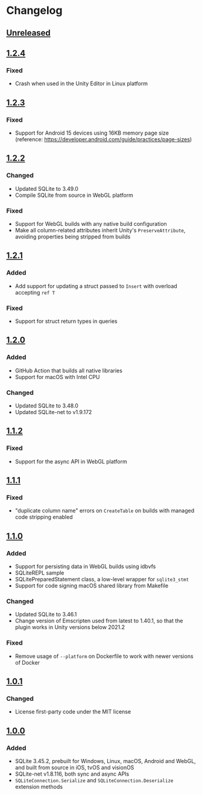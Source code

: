# Changelog
## [Unreleased](https://github.com/gilzoide/unity-sqlite-net/compare/1.2.4...HEAD)


## [1.2.4](https://github.com/gilzoide/unity-sqlite-net/tree/1.2.4)
### Fixed
- Crash when used in the Unity Editor in Linux platform


## [1.2.3](https://github.com/gilzoide/unity-sqlite-net/tree/1.2.3)
### Fixed
- Support for Android 15 devices using 16KB memory page size (reference: https://developer.android.com/guide/practices/page-sizes)


## [1.2.2](https://github.com/gilzoide/unity-sqlite-net/tree/1.2.2)
### Changed
- Updated SQLite to 3.49.0
- Compile SQLite from source in WebGL platform

### Fixed
- Support for WebGL builds with any native build configuration
- Make all column-related attributes inherit Unity's `PreserveAttribute`, avoiding properties being stripped from builds


## [1.2.1](https://github.com/gilzoide/unity-sqlite-net/tree/1.2.1)
### Added
- Add support for updating a struct passed to `Insert` with overload accepting `ref T`

### Fixed
- Support for struct return types in queries


## [1.2.0](https://github.com/gilzoide/unity-sqlite-net/tree/1.2.0)
### Added
- GitHub Action that builds all native libraries
- Support for macOS with Intel CPU

### Changed
- Updated SQLite to 3.48.0
- Updated SQLite-net to v1.9.172


## [1.1.2](https://github.com/gilzoide/unity-sqlite-net/tree/1.1.2)
### Fixed
- Support for the async API in WebGL platform


## [1.1.1](https://github.com/gilzoide/unity-sqlite-net/tree/1.1.1)
### Fixed
- "duplicate column name" errors on `CreateTable` on builds with managed code stripping enabled


## [1.1.0](https://github.com/gilzoide/unity-sqlite-net/tree/1.1.0)
### Added
- Support for persisting data in WebGL builds using idbvfs
- SQLiteREPL sample
- SQLitePreparedStatement class, a low-level wrapper for `sqlite3_stmt`
- Support for code signing macOS shared library from Makefile

### Changed
- Updated SQLite to 3.46.1
- Change version of Emscripten used from latest to 1.40.1, so that the plugin works in Unity versions below 2021.2

### Fixed
- Remove usage of `--platform` on Dockerfile to work with newer versions of Docker


## [1.0.1](https://github.com/gilzoide/unity-sqlite-net/tree/1.0.1)
### Changed
- License first-party code under the MIT license


## [1.0.0](https://github.com/gilzoide/unity-sqlite-net/tree/1.0.0)
### Added
- SQLite 3.45.2, prebuilt for Windows, Linux, macOS, Android and WebGL, and built from source in iOS, tvOS and visionOS
- SQLite-net v1.8.116, both sync and async APIs
- `SQLiteConnection.Serialize` and `SQLiteConnection.Deserialize` extension methods
